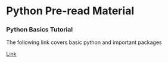 # Python Pre-read Material

### Python Basics Tutorial
The following link covers basic python and important packages

[Link](http://cs231n.github.io/python-numpy-tutorial/)
